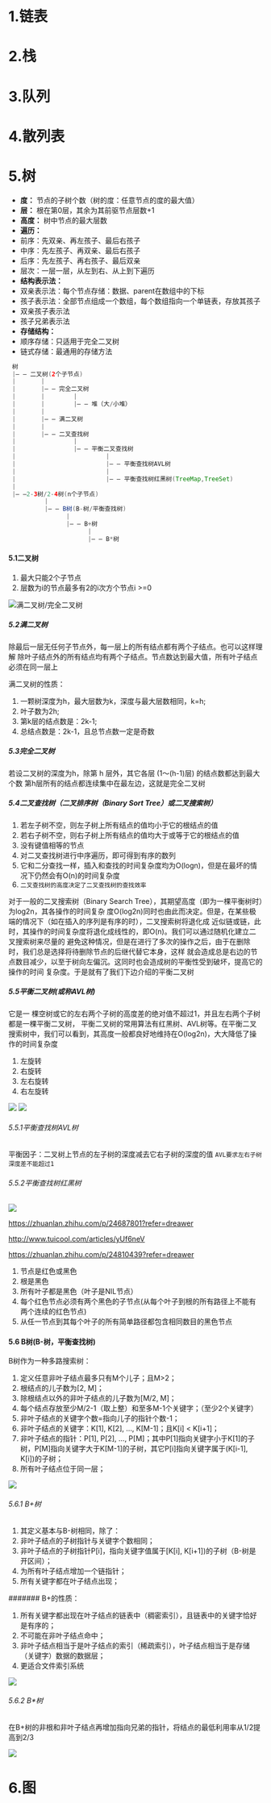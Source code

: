 # 1.链表

# 2.栈

# 3.队列

# 4.散列表

# 5.树

- **度：** 节点的子树个数（树的度：任意节点的度的最大值）
- **层：** 根在第0层，其余为其前驱节点层数+1
- **高度：** 树中节点的最大层数
- **遍历：**
 - 前序：先双亲、再左孩子、最后右孩子
 - 中序：先左孩子、再双亲、最后右孩子
 - 后序：先左孩子、再右孩子、最后双亲
 - 层次：一层一层，从左到右、从上到下遍历
- **结构表示法：**
 - 双亲表示法：每个节点存储：数据、parent在数组中的下标
 - 孩子表示法：全部节点组成一个数组，每个数组指向一个单链表，存放其孩子
 - 双亲孩子表示法
 - 孩子兄弟表示法
- **存储结构：**
 - 顺序存储：只适用于完全二叉树
 - 链式存储：最通用的存储方法

```java
 树
 |— — 二叉树(2个子节点)
 |       |
 |       |— — 完全二叉树
 |       |        |
 |       |        |— — 堆（大/小堆）
 |       |
 |       |— — 满二叉树
 |       |
 |       |— — 二叉查找树
 |                |
 |                |— — 平衡二叉查找树
 |                         |
 |                         |— — 平衡查找树AVL树
 |                         |
 |                         |— — 平衡查找树红黑树(TreeMap,TreeSet)
 |
 |— —2-3树/2-4树(n个子节点)
          |
          |— — B树(B-树/平衡查找树)
                |
                |— — B+树
                      |
                      |— — B*树

```
#### 5.1二叉树
 1. 最大只能2个子节点
 2. 层数为i的节点最多有2的i次方个节点i >=0

![满二叉树/完全二叉树](png/full_bi_tree.png)
##### 5.2满二叉树
除最后一层无任何子节点外，每一层上的所有结点都有两个子结点。也可以这样理解
除叶子结点外的所有结点均有两个子结点。节点数达到最大值，所有叶子结点必须在同一层上

满二叉树的性质：

1. 一颗树深度为h，最大层数为k，深度与最大层数相同，k=h;
2. 叶子数为2h;
3. 第k层的结点数是：2k-1;
4. 总结点数是：2k-1，且总节点数一定是奇数

##### 5.3完全二叉树
若设二叉树的深度为h，除第 h 层外，其它各层 (1～(h-1)层) 的结点数都达到最大个数
第h层所有的结点都连续集中在最左边，这就是完全二叉树

##### 5.4二叉查找树（二叉排序树（Binary Sort Tree）或二叉搜索树）
1. 若左子树不空，则左子树上所有结点的值均小于它的根结点的值
2. 若右子树不空，则右子树上所有结点的值均大于或等于它的根结点的值
3. 没有键值相等的节点
4. 对二叉查找树进行中序遍历，即可得到有序的数列
5. 它和二分查找一样，插入和查找的时间复杂度均为O(logn)，但是在最坏的情况下仍然会有O(n)的时间复杂度
6. `二叉查找树的高度决定了二叉查找树的查找效率`

对于一般的二叉搜索树（Binary Search Tree），其期望高度（即为一棵平衡树时）为log2n，其各操作的时间复杂
度O(log2n)同时也由此而决定。但是，在某些极端的情况下（如在插入的序列是有序的时），二叉搜索树将退化成
近似链或链，此时，其操作的时间复杂度将退化成线性的，即O(n)。我们可以通过随机化建立二叉搜索树来尽量的
避免这种情况，但是在进行了多次的操作之后，由于在删除时，我们总是选择将待删除节点的后继代替它本身，这样
就会造成总是右边的节点数目减少，以至于树向左偏沉。这同时也会造成树的平衡性受到破坏，提高它的操作的时间
复杂度。于是就有了我们下边介绍的平衡二叉树
##### 5.5平衡二叉树(或称AVL树)
它是一 棵空树或它的左右两个子树的高度差的绝对值不超过1，并且左右两个子树都是一棵平衡二叉树，
平衡二叉树的常用算法有红黑树、AVL树等。在平衡二叉搜索树中，我们可以看到，其高度一般都良好地维持在O(log2n)，大大降低了操作的时间复杂度

1. 左旋转
2. 右旋转
3. 左右旋转
4. 右左旋转

![](png/avl_tree_right_rote.jpg)
![](png/avl_tree_left_right_rote.jpg)
###### 5.5.1平衡查找树AVL树
平衡因子：二叉树上节点的左子树的深度减去它右子树的深度的值
`AVL要求左右子树深度差不能超过1`
###### 5.5.2平衡查找树红黑树
![](png/red-black_tree.png)

https://zhuanlan.zhihu.com/p/24687801?refer=dreawer

http://www.tuicool.com/articles/yUf6neV

https://zhuanlan.zhihu.com/p/24810439?refer=dreawer

1. 节点是红色或黑色
2. 根是黑色
3. 所有叶子都是黑色（叶子是NIL节点）
4. 每个红色节点必须有两个黑色的子节点(从每个叶子到根的所有路径上不能有两个连续的红色节点)
5. 从任一节点到其每个叶子的所有简单路径都包含相同数目的黑色节点

#### 5.6 B树(B-树，平衡查找树)
B树作为一种多路搜索树：
1. 定义任意非叶子结点最多只有M个儿子；且M>2；
2. 根结点的儿子数为[2, M]；
3. 除根结点以外的非叶子结点的儿子数为[M/2, M]；
4. 每个结点存放至少M/2-1（取上整）和至多M-1个关键字；（至少2个关键字）
5. 非叶子结点的关键字个数=指向儿子的指针个数-1；
6. 非叶子结点的关键字：K[1], K[2], …, K[M-1]；且K[i] < K[i+1]；
7. 非叶子结点的指针：P[1], P[2], …, P[M]；其中P[1]指向关键字小于K[1]的子树，P[M]指向关键字大于K[M-1]的子树，其它P[i]指向关键字属于(K[i-1], K[i])的子树；
8. 所有叶子结点位于同一层；

![](png/btree.jpg)

###### 5.6.1 B+树
1. 其定义基本与B-树相同，除了：
2. 非叶子结点的子树指针与关键字个数相同；
3. 非叶子结点的子树指针P[i]，指向关键字值属于[K[i], K[i+1])的子树（B-树是开区间）；
4. 为所有叶子结点增加一个链指针；
5. 所有关键字都在叶子结点出现；

####### B+的性质：
1. 所有关键字都出现在叶子结点的链表中（稠密索引），且链表中的关键字恰好是有序的；
2. 不可能在非叶子结点命中；
3. 非叶子结点相当于是叶子结点的索引（稀疏索引），叶子结点相当于是存储（关键字）数据的数据层；
4. 更适合文件索引系统

![](png/b+tree.jpg)

###### 5.6.2 B*树
在B+树的非根和非叶子结点再增加指向兄弟的指针，将结点的最低利用率从1/2提高到2/3

![](png/bxingtree.jpg)

# 6.图